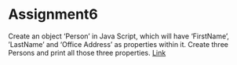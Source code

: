 # Assignment6
Create an object ‘Person’ in Java Script, which will have ‘FirstName’, ’LastName’ and ‘Office Address’ as properties within it. Create three Persons and print all those three properties. [Link](https://anand459.github.io/Assignment6/templete.html)
